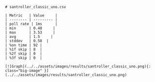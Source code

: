 
    # santroller_classic_uno.csv

    | Metric   | Value     |
    | -------- | --------- |
    | poll rate | 1ms      |
    | min      | 0.48     |
    | max      | 3.53     |
    | avg      | 1.5     |
    | stddev   | 0.58  |
    | %on time | 92 |
    | %1f skip | 8  |
    | %2f skip | 0  |
    | %3f skip | 0  |

    [![Graph](../../assets/images/results/santroller_classic_uno.png){: class="big-image" }](../../assets/images/results/santroller_classic_uno.png)

    
